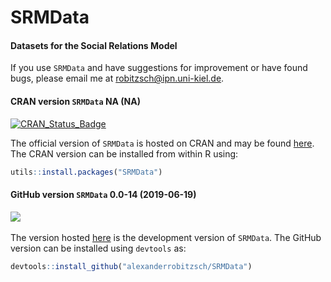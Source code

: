 # SRMData
#### Datasets for the Social Relations Model


If you use `SRMData` and have suggestions for improvement or have found bugs, please email me at robitzsch@ipn.uni-kiel.de.

#### CRAN version `SRMData` NA (NA)


[![CRAN_Status_Badge](http://www.r-pkg.org/badges/version-last-release/SRMData)](https://cran.r-project.org/package=SRMData)
&#160;&#160;


The official version of `SRMData` is hosted on CRAN and may be found [here](https://cran.r-project.org/package=SRMData). 
The CRAN version can be installed from within R using:

```r
utils::install.packages("SRMData")
```

#### GitHub version `SRMData` 0.0-14 (2019-06-19)

[![](https://img.shields.io/badge/github%20version-0.0--14-orange.svg)](https://github.com/alexanderrobitzsch/SRMData)&#160;&#160;

The version hosted [here](https://github.com/alexanderrobitzsch/SRMData) is the development version of `SRMData`. 
The GitHub version can be installed using `devtools` as:

```r
devtools::install_github("alexanderrobitzsch/SRMData")
```
